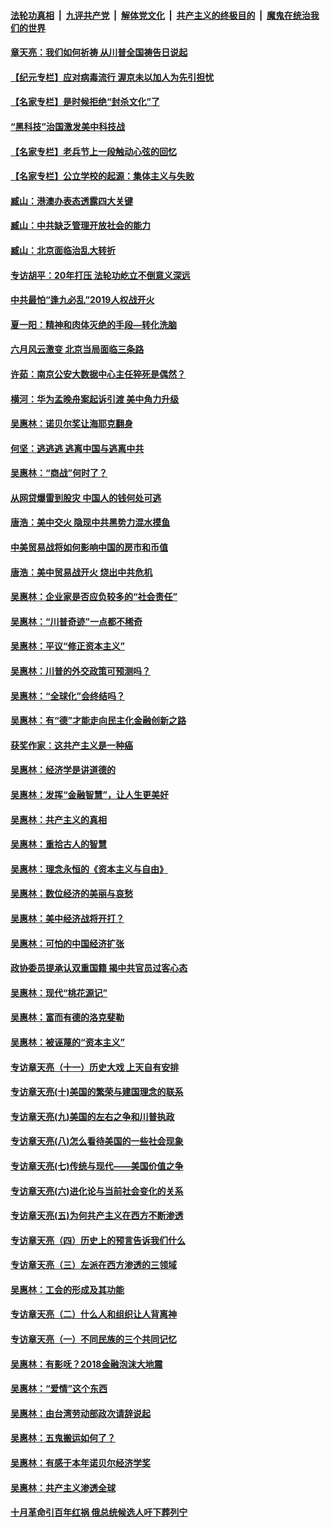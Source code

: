 

####  [法轮功真相](../../../../basic/blob/master/README.md?t=06241432) &nbsp;|&nbsp; [九评共产党](../../../../9ping.md/blob/master/README.md?t=06241432) &nbsp;|&nbsp; [解体党文化](../../../../jtdwh.md/blob/master/README.md?t=06241432)  &nbsp;|&nbsp; [共产主义的终极目的](../../../../gczydzjmd.md/blob/master/README.md?t=06241432) &nbsp;|&nbsp; [魔鬼在统治我们的世界](../../../../mgztzwmdsj.md/blob/master/README.md?t=06241432) 

#### [章天亮：我们如何祈祷 从川普全国祷告日说起](../pages/nsc423/n11944627.md?t=06241432) 

#### [【纪元专栏】应对病毒流行 渥京未以加人为先引担忧](../pages/nsc423/n11875714.md?t=06241432) 

#### [【名家专栏】是时候拒绝“封杀文化”了](../pages/nsc423/n11814093.md?t=06241432) 

#### [“黑科技”治国激发美中科技战](../pages/nsc423/n11638056.md?t=06241432) 

#### [【名家专栏】老兵节上一段触动心弦的回忆](../pages/nsc423/n11646016.md?t=06241432) 

#### [【名家专栏】公立学校的起源：集体主义与失败](../pages/nsc423/n11601833.md?t=06241432) 

#### [臧山：港澳办表态透露四大关键](../pages/nsc423/n11421628.md?t=06241432) 

#### [臧山：中共缺乏管理开放社会的能力](../pages/nsc423/n11407457.md?t=06241432) 

#### [臧山：北京面临治乱大转折](../pages/nsc423/n11406895.md?t=06241432) 

#### [专访胡平：20年打压 法轮功屹立不倒意义深远](../pages/nsc423/n11398800.md?t=06241432) 

#### [中共最怕“逢九必乱”2019人权战开火](../pages/nsc423/n11385248.md?t=06241432) 

#### [夏一阳：精神和肉体灭绝的手段—转化洗脑](../pages/nsc423/n11368250.md?t=06241432) 

#### [六月风云激变 北京当局面临三条路](../pages/nsc423/n11313668.md?t=06241432) 

#### [许茹：南京公安大数据中心主任猝死是偶然？](../pages/nsc423/n11064744.md?t=06241432) 

#### [横河：华为孟晚舟案起诉引渡 美中角力升级](../pages/nsc423/n11027230.md?t=06241432) 

#### [吴惠林：诺贝尔奖让海耶克翻身](../pages/nsc423/n10890049.md?t=06241432) 

#### [何坚：逃逃逃 逃离中国与逃离中共](../pages/nsc423/n10592891.md?t=06241432) 

#### [吴惠林：“商战”何时了？](../pages/nsc423/n10573558.md?t=06241432) 

#### [从网贷爆雷到股灾 中国人的钱何处可逃](../pages/nsc423/n10572800.md?t=06241432) 

#### [唐浩：美中交火 隐现中共黑势力混水摸鱼](../pages/nsc423/n10544040.md?t=06241432) 

#### [中美贸易战将如何影响中国的房市和币值](../pages/nsc423/n10543697.md?t=06241432) 

#### [唐浩：美中贸易战开火 烧出中共危机](../pages/nsc423/n10540126.md?t=06241432) 

#### [吴惠林：企业家是否应负较多的“社会责任”](../pages/nsc423/n10535022.md?t=06241432) 

#### [吴惠林：“川普奇迹”一点都不稀奇](../pages/nsc423/n10512808.md?t=06241432) 

#### [吴惠林：平议“修正资本主义”](../pages/nsc423/n10495724.md?t=06241432) 

#### [吴惠林：川普的外交政策可预测吗？](../pages/nsc423/n10462387.md?t=06241432) 

#### [吴惠林：“全球化”会终结吗？](../pages/nsc423/n10452838.md?t=06241432) 

#### [吴惠林：有“德”才能走向民主化金融创新之路](../pages/nsc423/n10432292.md?t=06241432) 

#### [获奖作家：这共产主义是一种癌](../pages/nsc423/n10431541.md?t=06241432) 

#### [吴惠林：经济学是讲道德的](../pages/nsc423/n10398014.md?t=06241432) 

#### [吴惠林：发挥“金融智慧”，让人生更美好](../pages/nsc423/n10375019.md?t=06241432) 

#### [吴惠林：共产主义的真相](../pages/nsc423/n10351394.md?t=06241432) 

#### [吴惠林：重拾古人的智慧](../pages/nsc423/n10337691.md?t=06241432) 

#### [吴惠林：理念永恒的《资本主义与自由》](../pages/nsc423/n10316274.md?t=06241432) 

#### [吴惠林：数位经济的美丽与哀愁](../pages/nsc423/n10292946.md?t=06241432) 

#### [吴惠林：美中经济战将开打？](../pages/nsc423/n10258825.md?t=06241432) 

#### [吴惠林：可怕的中国经济扩张](../pages/nsc423/n10219147.md?t=06241432) 

#### [政协委员提承认双重国籍 揭中共官员过客心态](../pages/nsc423/n10208809.md?t=06241432) 

#### [吴惠林：现代“桃花源记”](../pages/nsc423/n10185234.md?t=06241432) 

#### [吴惠林：富而有德的洛克斐勒](../pages/nsc423/n10142264.md?t=06241432) 

#### [吴惠林：被诬蔑的“资本主义”](../pages/nsc423/n10124816.md?t=06241432) 

#### [专访章天亮（十一）历史大戏 上天自有安排](../pages/nsc423/n10094905.md?t=06241432) 

#### [专访章天亮(十)美国的繁荣与建国理念的联系](../pages/nsc423/n10094899.md?t=06241432) 

#### [专访章天亮(九)美国的左右之争和川普执政](../pages/nsc423/n10094889.md?t=06241432) 

#### [专访章天亮(八)怎么看待美国的一些社会现象](../pages/nsc423/n10094857.md?t=06241432) 

#### [专访章天亮(七)传统与现代——美国价值之争](../pages/nsc423/n10093140.md?t=06241432) 

#### [专访章天亮(六)进化论与当前社会变化的关系](../pages/nsc423/n10092036.md?t=06241432) 

#### [专访章天亮(五)为何共产主义在西方不断渗透](../pages/nsc423/n10083620.md?t=06241432) 

#### [专访章天亮（四）历史上的预言告诉我们什么](../pages/nsc423/n10083606.md?t=06241432) 

#### [专访章天亮（三）左派在西方渗透的三领域](../pages/nsc423/n10081115.md?t=06241432) 

#### [吴惠林：工会的形成及其功能](../pages/nsc423/n10080633.md?t=06241432) 

#### [专访章天亮（二）什么人和组织让人背离神](../pages/nsc423/n10076637.md?t=06241432) 

#### [专访章天亮（一）不同民族的三个共同记忆](../pages/nsc423/n10074188.md?t=06241432) 

#### [吴惠林：有影呒？2018金融泡沫大地震](../pages/nsc423/n10040534.md?t=06241432) 

#### [吴惠林：“爱情”这个东西](../pages/nsc423/n10019423.md?t=06241432) 

#### [吴惠林：由台湾劳动部政次请辞说起](../pages/nsc423/n9979679.md?t=06241432) 

#### [吴惠林：五鬼搬运如何了？](../pages/nsc423/n9925338.md?t=06241432) 

#### [吴惠林：有感于本年诺贝尔经济学奖](../pages/nsc423/n9871883.md?t=06241432) 

#### [吴惠林：共产主义渗透全球](../pages/nsc423/n9812748.md?t=06241432) 

#### [十月革命引百年红祸 俄总统候选人吁下葬列宁](../pages/nsc423/n9810182.md?t=06241432) 

